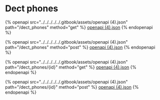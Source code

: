 # Dect phones

{% openapi src="../../../../../.gitbook/assets/openapi (4).json" path="/dect_phones" method="get" %}
[openapi (4).json](<../../../../../.gitbook/assets/openapi (4).json>)
{% endopenapi %}

{% openapi src="../../../../../.gitbook/assets/openapi (4).json" path="/dect_phones" method="post" %}
[openapi (4).json](<../../../../../.gitbook/assets/openapi (4).json>)
{% endopenapi %}

{% openapi src="../../../../../.gitbook/assets/openapi (4).json" path="/dect_phones/{id}" method="get" %}
[openapi (4).json](<../../../../../.gitbook/assets/openapi (4).json>)
{% endopenapi %}

{% openapi src="../../../../../.gitbook/assets/openapi (4).json" path="/dect_phones/{id}" method="post" %}
[openapi (4).json](<../../../../../.gitbook/assets/openapi (4).json>)
{% endopenapi %}
